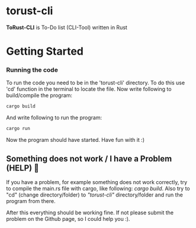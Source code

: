# torust-cli

**ToRust-CLI** is To-Do list (CLI-Tool) written in Rust

# Getting Started

### Running the code

To run the code you need to be in the 'torust-cli' directory. To do this use 'cd' function in the terminal to locate the file.
Now write following to build/compile the program:

```sh
cargo build
```

And write following to run the program:

```sh
cargo run
```

Now the program should have started. Have fun with it :)

## Something does not work / I have a Problem (HELP)  🛟
If you have a problem, for example something does not work correctly, try to compile the main.rs file with cargo, like following:
*cargo build*.
Also try to "cd" (change directory/folder) to *"torust-cli"* directory/folder and run the program from there.


After this everything should be working fine. If not please submit the problem on the Github page, so I could help you :).


